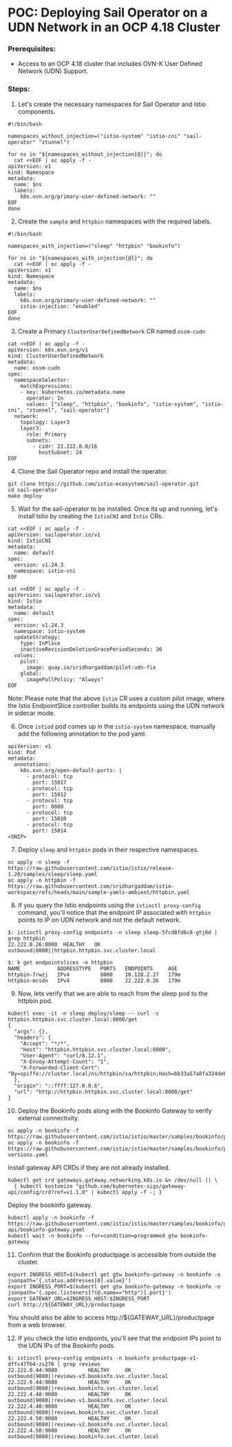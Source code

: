 # POC: Deploying Sail Operator on a UDN Network in an OCP 4.18 Cluster

### Prerequisites:
* Access to an OCP 4.18 cluster that includes OVN-K User Defined Network (UDN) Support.

### Steps:

1. Let's create the necessary namespaces for Sail Operator and Istio components.

```shell
#!/bin/bash

namespaces_without_injection=("istio-system" "istio-cni" "sail-operator" "ztunnel")

for ns in "${namespaces_without_injection[@]}"; do
  cat <<EOF | oc apply -f -
apiVersion: v1
kind: Namespace
metadata:
  name: $ns
  labels:
    k8s.ovn.org/primary-user-defined-network: ""
EOF
done
```

2. Create the `sample` and `httpbin` namespaces with the required labels.

```shell
#!/bin/bash

namespaces_with_injection=("sleep" "httpbin" "bookinfo")

for ns in "${namespaces_with_injection[@]}"; do
  cat <<EOF | oc apply -f -
apiVersion: v1
kind: Namespace
metadata:
  name: $ns
  labels:
    k8s.ovn.org/primary-user-defined-network: ""
    istio-injection: "enabled"
EOF
done
```

3. Create a Primary `ClusterUserDefinedNetwork` CR named `ossm-cudn`

```shell
cat <<EOF | oc apply -f -
apiVersion: k8s.ovn.org/v1
kind: ClusterUserDefinedNetwork
metadata:
  name: ossm-cudn
spec:                                                                                                                                                                                         
  namespaceSelector:
    matchExpressions:
    - key: kubernetes.io/metadata.name
      operator: In
      values: ["sleep", "httpbin", "bookinfo", "istio-system", "istio-cni", "ztunnel", "sail-operator"]
  network:
    topology: Layer3
    layer3:
      role: Primary
      subnets:
        - cidr: 22.222.0.0/16
          hostSubnet: 24
EOF          
```

4. Clone the Sail Operator repo and install the operator.

```shell
git clone https://github.com/istio-ecosystem/sail-operator.git
cd sail-operator
make deploy
```

5. Wait for the sail-operator to be installed. Once its up and running, let's install Istio by creating the `IstioCNI` and `Istio` CRs.

```shell
cat <<EOF | oc apply -f -
apiVersion: sailoperator.io/v1
kind: IstioCNI
metadata:
  name: default
spec:
  version: v1.24.3
  namespace: istio-cni
EOF
```

```shell
cat <<EOF | oc apply -f -
apiVersion: sailoperator.io/v1
kind: Istio
metadata:
  name: default
spec:
  version: v1.24.3
  namespace: istio-system
  updateStrategy:
    type: InPlace
    inactiveRevisionDeletionGracePeriodSeconds: 30
  values:
    pilot:
      image: quay.io/sridhargaddam/pilot:udn-fix
    global:
      imagePullPolicy: "Always"
EOF
```
Note: Please note that the above `Istio` CR uses a custom pilot image, where the Istio EndpointSlice controller builds its endpoints using the UDN network in sidecar mode.

6. Once `istiod` pod comes up in the `istio-system` namespace, manually add the following annotation to the pod yaml.

```shell
apiVersion: v1
kind: Pod
metadata:
  annotations:
    k8s.ovn.org/open-default-ports: |
      - protocol: tcp
        port: 15017
      - protocol: tcp
        port: 15012
      - protocol: tcp
        port: 8080
      - protocol: tcp
        port: 15010
      - protocol: tcp
        port: 15014
<SNIP>
```

7. Deploy `sleep` and `httpbin` pods in their respective namespaces.

```shell
oc apply -n sleep -f https://raw.githubusercontent.com/istio/istio/release-1.20/samples/sleep/sleep.yaml
oc apply -n httpbin -f https://raw.githubusercontent.com/sridhargaddam/istio-workspace/refs/heads/main/sample-yamls-ambient/httpbin.yaml
```

8. If you query the Istio endpoints using the `istioctl proxy-config` command, you'll notice that the endpoint IP associated with `httpbin` points to IP on UDN network and not the default network.

```shell
$: istioctl proxy-config endpoints -n sleep sleep-5fcd8fd6c8-gtj6d | grep httpbin
22.222.0.26:8000  HEALTHY   OK    outbound|8000||httpbin.httpbin.svc.cluster.local
```

```shell
$: k get endpointslices -n httpbin
NAME            ADDRESSTYPE   PORTS   ENDPOINTS     AGE
httpbin-7rwzj   IPv4          8000    10.128.2.27   179m
httpbin-mcsdn   IPv4          8000    22.222.0.26   179m
```

9. Now, lets verify that we are able to reach from the sleep pod to the httpbin pod.

```shell
kubectl exec -it -n sleep deploy/sleep -- curl -s httpbin.httpbin.svc.cluster.local:8000/get
{
  "args": {},
  "headers": {
    "Accept": "*/*",
    "Host": "httpbin.httpbin.svc.cluster.local:8000",
    "User-Agent": "curl/8.12.1",
    "X-Envoy-Attempt-Count": "1",
    "X-Forwarded-Client-Cert": "By=spiffe://cluster.local/ns/httpbin/sa/httpbin;Hash=bb33a57a8fa324deb1a4a3430f306fa2fa36e3157b79ccb1aab03518d8b5d1d4;Subject=\"\";URI=spiffe://cluster.local/ns/sleep/sa/sleep"
  },
  "origin": "::ffff:127.0.0.6",
  "url": "http://httpbin.httpbin.svc.cluster.local:8000/get"
}
```

10. Deploy the Bookinfo pods along with the Bookinfo Gateway to verify external connectivity.

```shell
oc apply -n bookinfo -f https://raw.githubusercontent.com/istio/istio/master/samples/bookinfo/platform/kube/bookinfo.yaml
oc apply -n bookinfo -f https://raw.githubusercontent.com/istio/istio/master/samples/bookinfo/platform/kube/bookinfo-versions.yaml
```

Install gateway API CRDs if they are not already installed.
```shell
kubectl get crd gateways.gateway.networking.k8s.io &> /dev/null || \
  { kubectl kustomize "github.com/kubernetes-sigs/gateway-api/config/crd?ref=v1.1.0" | kubectl apply -f -; }
```

Deploy the bookinfo gateway.
```shell
kubectl apply -n bookinfo -f https://raw.githubusercontent.com/istio/istio/master/samples/bookinfo/gateway-api/bookinfo-gateway.yaml
kubectl wait -n bookinfo --for=condition=programmed gtw bookinfo-gateway
```

11. Confirm that the Bookinfo productpage is accessible from outside the cluster.

```shell
export INGRESS_HOST=$(kubectl get gtw bookinfo-gateway -n bookinfo -o jsonpath='{.status.addresses[0].value}')
export INGRESS_PORT=$(kubectl get gtw bookinfo-gateway -n bookinfo -o jsonpath='{.spec.listeners[?(@.name=="http")].port}')
export GATEWAY_URL=$INGRESS_HOST:$INGRESS_PORT
curl http://${GATEWAY_URL}/productpage
```

You should also be able to access http://${GATEWAY_URL}/productpage from a web browser.

12. If you check the Istio endpoints, you'll see that the endpoint IPs point to the UDN IPs of the Bookinfo pods.

```shell
$: istioctl proxy-config endpoints -n bookinfo productpage-v1-dffc47f64-zs276 | grep reviews
22.222.0.44:9080          HEALTHY     OK                outbound|9080||reviews-v3.bookinfo.svc.cluster.local
22.222.0.44:9080          HEALTHY     OK                outbound|9080||reviews.bookinfo.svc.cluster.local
22.222.4.48:9080          HEALTHY     OK                outbound|9080||reviews-v1.bookinfo.svc.cluster.local
22.222.4.48:9080          HEALTHY     OK                outbound|9080||reviews.bookinfo.svc.cluster.local
22.222.4.50:9080          HEALTHY     OK                outbound|9080||reviews-v2.bookinfo.svc.cluster.local
22.222.4.50:9080          HEALTHY     OK                outbound|9080||reviews.bookinfo.svc.cluster.local
```
